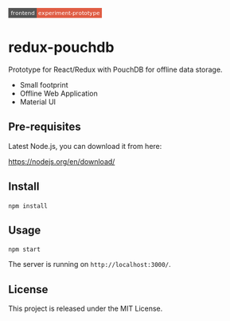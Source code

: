 ![Frontend Experiment Prototype][0]

redux-pouchdb
=============

Prototype for React/Redux with PouchDB for offline data storage.

- Small footprint
- Offline Web Application
- Material UI

## Pre-requisites

Latest Node.js, you can download it from here:

https://nodejs.org/en/download/

## Install

```
npm install
```

## Usage

```
npm start
```

The server is running on `http://localhost:3000/`.


## License

This project is released under the MIT License.

[0]: ./docs/static/frontend-experiment.png
[1]: https://nodejs.org/en/download/
